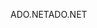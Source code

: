 <span data-ttu-id="84bf3-101">ADO.NET</span><span class="sxs-lookup"><span data-stu-id="84bf3-101">ADO.NET</span></span>